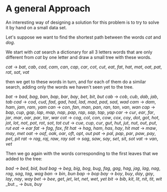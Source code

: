 # A general Approach

An interesting way of designing a solution for this problem is to try to solve it by hand on a small data set. 

Let's suppose we want to find the shortest path between the words _cat_ and _dog_.

We start with _cat_ search a dictionary for all 3 letters words that are only different from _cat_ by one letter and draw a small tree with these words.

_cat_ → _bat_, _cab_, _cad_, _cam_, _can_, _cap_, _car_, _cot_, _cut_, _eat_, _fat_, _hat_, _mat_, _oat_, _pat_, _rat_, _sat_, _vat_

then we get to these words in turn, and for each of them do a similar search, adding only the words we haven't seen yet to the tree.

_bat_ → _bad_, _bag_, _ban_, _bap_, _bar_, _bay_, _bet_, _bit_, _but_
_cab_ → _cob_, _cub_, _dab_, _jab_, _tab_
_cad_ → _cod_, _cud_, _fad_, _gad_, _had_, _lad_, _mad_, _pad_, _sad_, _wad_
_cam_ → _dam_, _ham_, _jam_, _ram_, _yam_
_can_ → _con_, _fan_, _man_, _pan_, _ran_, _tan_, _van_, _wan_
_cap_ → _bap_, _cup_, _gap_, _lap_, _map_, _nap_, _pap_, _rap_, _sap_, _tap_, _yap_
_car_ → _cur_, _ear_, _far_, _jar_, _mar_, _oar_, _par_, _tar_, _war_
_cot_ → _cog_, _col_, _con_, _cow_, _cox_, _coy_, _dot_, _got_, _hot_, _jot_, _lot_, _not_, _pot_, _rot_, _sot_, _tot_
_cut_ → _cue_, _cup_, _cur_, _gut_, _hut_, _jut_, _nut_, _out_, _put_, _rut_
_eat_ → _ear_
_fat_ → _fag_, _fax_, _fit_
_hat_ → _hag_, _ham_, _has_, _hay_, _hit_
_mat_ → _maw_, _may_, _met_
_oat_ → _oaf_, _oak_, _oar_, _oft_, _opt_, _out_
_pat_ → _pal_, _pap_, _par_, _paw_, _pay_, _pet_, _pit_
_rat_ → _rag_, _raj_, _raw_, _ray_
_sat_ → _sag_, _saw_, _say_, _set_, _sit_, _sot_
_vat_ → _van_, _vet_

Then we go again with the words corresponding to the first leaves that we added to the tree:

_bad_ → _bed_, _bid_, _bud_
_bag_ → _beg_, _big_, _bog_, _bug_, _fag_, _gag_, _hag_, _jag_, _lag_, _nag_, _rag_, _sag_, _tag_, _wag_
_ban_ → _bin_, _bun_
_bap_ → _bop_
_bay_ → _boy_, _buy_, _day_, _gay_, _lay_, _nay_, _way_
_bet_ → _bee_, _get_, _jet_, _let_, _net_, _wet_, _yet_
_bit_ → _bib_, _kit_, _lit_, _nit_, _tit_, _wit_
_but _ → _bus_, _buy_




